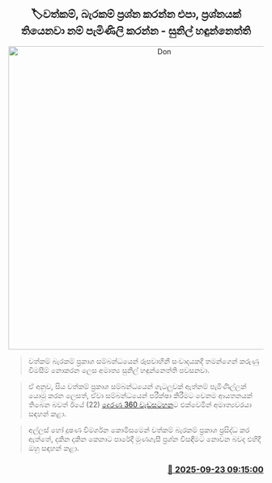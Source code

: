 <p align='center'><b><h2 align='center' title='Don't question assets and liabilities, if you have a problem, complain - Sunil Handunnetti'>🏷වත්කම්, බැරකම් ප්‍රශ්න කරන්න එපා, ප්‍රශ්නයක් තියෙනවා නම් පැමිණිලි කරන්න - සුනිල් හඳුන්නෙත්ති</h2></b></p>
<p align='center'><img src='https://helakuru.sgp1.cdn.digitaloceanspaces.com/esana/images/lib/hadunneththi-derana-360.jpg' width='600' alt='Don't question assets and liabilities, if you have a problem, complain - Sunil Handunnetti'></p>

> වත්කම් බැරකම් ප්‍රකාශ සම්බන්ධයෙන් රූපවාහිනී සංවාදයකදී තමන්ගෙන් කරුණු විමසීම් නොකරන ලෙස අමාත්‍ය සුනිල් හඳුන්නෙත්ති පවසනවා.

> ඒ අනුව, සිය වත්කම් ප්‍රකාශ සම්බන්ධයෙන් ගැටලුවක් ඇත්නම් පැමිණිල්ලක් යොමු කරන ලෙසත්, ඒවා සම්බන්ධයෙන් පරීක්ෂා කිරීමට වෙනම ආයතනයක් තිබෙන බවත් ඊයේ (22) <a href='https://youtu.be/y7tBu5Y-sAI'>දෙරණ 360 වැඩසටහන</a>ට එක්වෙමින් අමාත්‍යවරයා සඳහන් කළා.

> අල්ලස් හෝ දූෂණ විමර්ශන කොමිසමෙන් වත්කම් බැරකම් ප්‍රකාශ ප්‍රසිද්ධ කර ඇත්තේ, දකින දකින කෙනාට පාරේදී මුණගැසී ප්‍රශ්න විසඳීමට නොවන බවද එහිදී ඔහු සඳහන් කළා.



<h3 align='right'><a href='https://www.helakuru.lk/esana/p/113884/'>📅 2025-09-23 09:15:00</a></h3>
